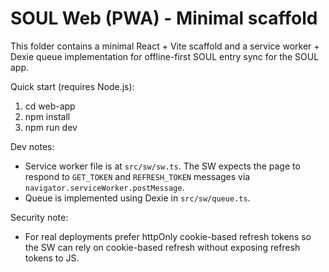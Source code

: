 # SOUL Web (PWA) - Minimal scaffold

This folder contains a minimal React + Vite scaffold and a service worker + Dexie queue implementation for offline-first SOUL entry sync for the SOUL app.

Quick start (requires Node.js):

1. cd web-app
2. npm install
3. npm run dev

Dev notes:
- Service worker file is at `src/sw/sw.ts`. The SW expects the page to respond to `GET_TOKEN` and `REFRESH_TOKEN` messages via `navigator.serviceWorker.postMessage`.
- Queue is implemented using Dexie in `src/sw/queue.ts`.

Security note:
- For real deployments prefer httpOnly cookie-based refresh tokens so the SW can rely on cookie-based refresh without exposing refresh tokens to JS.

